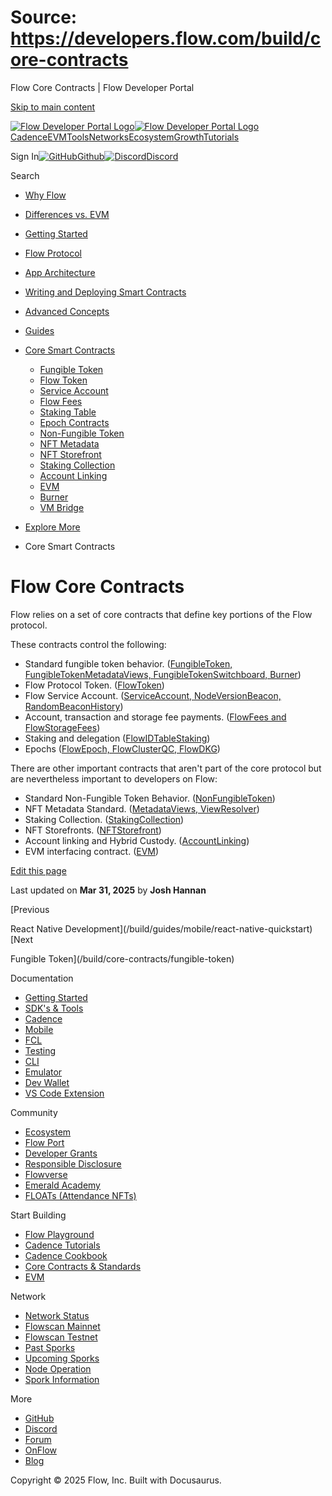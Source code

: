 # Source: https://developers.flow.com/build/core-contracts

Flow Core Contracts | Flow Developer Portal



[Skip to main content](#__docusaurus_skipToContent_fallback)

[![Flow Developer Portal Logo](/img/flow-docs-logo-dark.png)![Flow Developer Portal Logo](/img/flow-docs-logo-light.png)](/)[Cadence](/build/flow)[EVM](/evm/about)[Tools](/tools/clients)[Networks](/networks/flow-networks)[Ecosystem](/ecosystem)[Growth](/growth)[Tutorials](/tutorials)

Sign In[![GitHub]()Github](https://github.com/onflow)[![Discord]()Discord](https://discord.gg/flow)

Search

* [Why Flow](/build/flow)
* [Differences vs. EVM](/build/differences-vs-evm)
* [Getting Started](/build/getting-started/contract-interaction)
* [Flow Protocol](/build/basics/blocks)
* [App Architecture](/build/app-architecture)
* [Writing and Deploying Smart Contracts](/build/learn-cadence)
* [Advanced Concepts](/build/advanced-concepts/account-abstraction)
* [Guides](/build/guides/account-linking)
* [Core Smart Contracts](/build/core-contracts)

  + [Fungible Token](/build/core-contracts/fungible-token)
  + [Flow Token](/build/core-contracts/flow-token)
  + [Service Account](/build/core-contracts/service-account)
  + [Flow Fees](/build/core-contracts/flow-fees)
  + [Staking Table](/build/core-contracts/staking-contract-reference)
  + [Epoch Contracts](/build/core-contracts/epoch-contract-reference)
  + [Non-Fungible Token](/build/core-contracts/non-fungible-token)
  + [NFT Metadata](/build/core-contracts/nft-metadata)
  + [NFT Storefront](/build/core-contracts/nft-storefront)
  + [Staking Collection](/build/core-contracts/staking-collection)
  + [Account Linking](/build/core-contracts/hybrid-custody)
  + [EVM](/build/core-contracts/evm)
  + [Burner](/build/core-contracts/burner)
  + [VM Bridge](/build/core-contracts/bridge)
* [Explore More](/build/explore-more)

* Core Smart Contracts

# Flow Core Contracts

Flow relies on a set of core contracts that define key portions of the
Flow protocol.

These contracts control the following:

* Standard fungible token behavior. ([FungibleToken, FungibleTokenMetadataViews, FungibleTokenSwitchboard, Burner](/build/core-contracts/fungible-token))
* Flow Protocol Token. ([FlowToken](/build/core-contracts/flow-token))
* Flow Service Account. ([ServiceAccount, NodeVersionBeacon, RandomBeaconHistory](/build/core-contracts/service-account))
* Account, transaction and storage fee payments. ([FlowFees and FlowStorageFees](/build/core-contracts/flow-fees))
* Staking and delegation ([FlowIDTableStaking](/build/core-contracts/staking-contract-reference))
* Epochs ([FlowEpoch, FlowClusterQC, FlowDKG](/build/core-contracts/epoch-contract-reference))

There are other important contracts that aren't part of the core protocol
but are nevertheless important to developers on Flow:

* Standard Non-Fungible Token Behavior. ([NonFungibleToken](/build/core-contracts/non-fungible-token))
* NFT Metadata Standard. ([MetadataViews, ViewResolver](/build/core-contracts/nft-metadata))
* Staking Collection. ([StakingCollection](/build/core-contracts/staking-collection))
* NFT Storefronts. ([NFTStorefront](/build/core-contracts/nft-storefront))
* Account linking and Hybrid Custody. ([AccountLinking](/build/core-contracts/hybrid-custody))
* EVM interfacing contract. ([EVM](/build/core-contracts/evm))

[Edit this page](https://github.com/onflow/docs/tree/main/docs/build/core-contracts/index.md)

Last updated on **Mar 31, 2025** by **Josh Hannan**

[Previous

React Native Development](/build/guides/mobile/react-native-quickstart)[Next

Fungible Token](/build/core-contracts/fungible-token)

Documentation

* [Getting Started](/build/getting-started/contract-interaction)
* [SDK's & Tools](/tools)
* [Cadence](https://cadence-lang.org/docs/)
* [Mobile](/build/guides/mobile/overview)
* [FCL](/tools/clients/fcl-js)
* [Testing](/build/smart-contracts/testing)
* [CLI](/tools/flow-cli)
* [Emulator](/tools/emulator)
* [Dev Wallet](https://github.com/onflow/fcl-dev-wallet)
* [VS Code Extension](/tools/vscode-extension)

Community

* [Ecosystem](/ecosystem)
* [Flow Port](https://port.onflow.org/)
* [Developer Grants](https://github.com/onflow/developer-grants)
* [Responsible Disclosure](https://flow.com/flow-responsible-disclosure)
* [Flowverse](https://www.flowverse.co/)
* [Emerald Academy](https://academy.ecdao.org/)
* [FLOATs (Attendance NFTs)](https://floats.city/)

Start Building

* [Flow Playground](https://play.flow.com/)
* [Cadence Tutorials](https://cadence-lang.org/docs/tutorial/first-steps)
* [Cadence Cookbook](https://open-cadence.onflow.org)
* [Core Contracts & Standards](/build/core-contracts)
* [EVM](/evm/about)

Network

* [Network Status](https://status.onflow.org/)
* [Flowscan Mainnet](https://flowdscan.io/)
* [Flowscan Testnet](https://testnet.flowscan.io/)
* [Past Sporks](/networks/node-ops/node-operation/past-sporks)
* [Upcoming Sporks](/networks/node-ops/node-operation/upcoming-sporks)
* [Node Operation](/networks/node-ops)
* [Spork Information](/networks/node-ops/node-operation/spork)

More

* [GitHub](https://github.com/onflow)
* [Discord](https://discord.gg/flow)
* [Forum](https://forum.onflow.org/)
* [OnFlow](https://onflow.org/)
* [Blog](https://flow.com/blog)

Copyright © 2025 Flow, Inc. Built with Docusaurus.